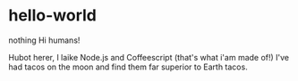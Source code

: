 # hello-world
nothing
Hi humans!

Hubot herer, I laike Node.js and Coffeescript (that's what i'am made of!)
I've had tacos on the moon and find them far superior to Earth tacos.

